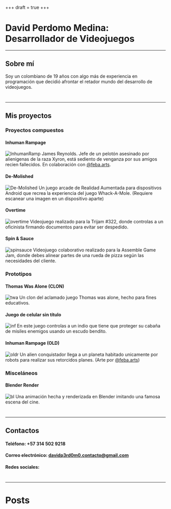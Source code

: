 +++
draft = true
+++
# David Perdomo Medina: Desarrollador de Videojuegos
---------------------------
## Sobre mí
Soy un colombiano de 19 años con algo más de experiencia en programación que decidió afrontar el retador mundo del desarrollo de videojuegos.
# 
---------------------------
## Mis proyectos
### Proyectos compuestos

#### Inhuman Rampage
![InhumanRamp](images/ir.png)
James Reynolds. Jefe de un pelotón asesinado por alienigenas de la raza Xyron, está sediento de venganza por sus amigos recien fallecidos. En colaboración con [@feba.arts](https://www.instagram.com/feba.arts/).

#### De-Molished
![De-Molished](images/moles.png 'mole')
Un juego arcade de Realidad Aumentada para dispositivos Android que recrea la experiencia del juego Whack-A-Mole. (Requiere escanear una imagen en un dispositivo aparte)

#### Overtime
![overtime](images/ot.png)
Videojuego realizado para la Trijam #322, donde controlas a un oficinista firmando documentos para evitar ser despedido.

#### Spin & Sauce
![spinsauce](images/spin.png)
Videojuego colaborativo realizado para la Assemble Game Jam, donde debes alinear partes de una rueda de pizza según las necesidades del cliente.

### Prototipos
#### Thomas Was Alone (CLON)
![twa](images/twa.png)
Un clon del aclamado juego Thomas was alone, hecho para fines educativos.

#### Juego de celular sin título
![inf](images/ind.png)
En este juego controlas a un indio que tiene que proteger su cabaña de misiles enemigos usando un escudo bendito.

#### Inhuman Rampage (OLD)
![oldr](images/oldir.png)
Un alien conquistador llega a un planeta habitado unicamente por robots para realizar sus retorcidos planes. (Arte por [@feba.arts](https://www.instagram.com/feba.arts/))

### Misceláneos
#### Blender Render
![bl](images/blend.png)
Una animación hecha y renderizada en Blender imitando una famosa escena del cine.
# 
---------------------------
## Contactos
#### Teléfono: +57 314 502 9218
#### Correo electrónico: davidp3rd0m0.contacto@gmail.com
#### Redes sociales: 

# 
---------------------------
# Posts